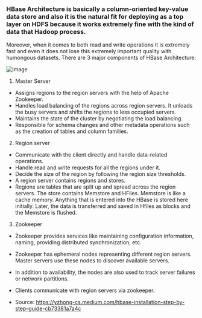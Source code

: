 ### HBase Architecture is basically a column-oriented key-value data store and also it is the natural fit for deploying as a top layer on HDFS because it works extremely fine with the kind of data that Hadoop process.
Moreover, when it comes to both read and write operations it is extremely fast and even it does not lose this extremely important quality with humongous datasets.
There are 3 major components of HBase Architecture:

![image](https://user-images.githubusercontent.com/3434274/123074440-7ec90c80-d441-11eb-9bab-6ceb89113dd1.png)



1.  Master Server
- Assigns regions to the region servers with the help of Apache Zookeeper.
- Handles load balancing of the regions across region servers. It unloads the busy servers and shifts the regions to less occupied servers.
- Maintains the state of the cluster by negotiating the load balancing.
- Responsible for schema changes and other metadata operations such as the creation of tables and column families.

2. Region server
- Communicate with the client directly and handle data-related operations.
- Handle read and write requests for all the regions under it.
- Decide the size of the region by following the region size thresholds.
- A region server contains regions and stores.
- Regions are tables that are split up and spread across the region servers. The store contains Memstore and HFiles. Memstore is like a cache memory. Anything that is entered into the HBase is stored here initially. Later, the data is transferred and saved in Hfiles as blocks and the Memstore is flushed.

3. Zookeeper
- Zookeeper provides services like maintaining configuration information, naming, providing distributed synchronization, etc.
- Zookeeper has ephemeral nodes representing different region servers. Master servers use these nodes to discover available servers.
- In addition to availability, the nodes are also used to track server failures or network partitions.
- Clients communicate with region servers via zookeeper.




- Source: https://yzhong-cs.medium.com/hbase-installation-step-by-step-guide-cb73381a7a4c
